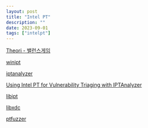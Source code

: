 ```yaml
---
layout: post
title: "Intel PT"
description: ""
date: 2023-09-01
tags: ["intelpt"]
---
```


<a href="https://youtu.be/GQaJ1HdKo6w?t=105">Theori - 밸런스게임</a>

<a href="https://github.com/ionescu007/winipt">winipt</a>

<a href="https://github.com/ohjeongwook/iptanalyzer">iptanalyzer</a>

<a href="https://darungrim.com/research/2020-05-07-UsingIntelPTForVulnerabilityTriagingWithIPTAnalyzer.html">Using Intel PT for Vulnerability Triaging with IPTAnalyzer</a>

<a href="https://github.com/intel/libipt">libipt</a>

<a href="https://github.com/nyx-fuzz/libxdc">libxdc</a>

<a href="https://github.com/hunter-ht-2018/ptfuzzer">ptfuzzer</a>
